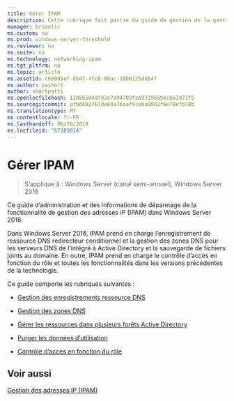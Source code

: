 ```yaml
---
title: Gérer IPAM
description: Cette rubrique fait partie du guide de gestion de la gestion des adresses IP (IPAM) dans Windows Server 2016.
manager: brianlic
ms.custom: na
ms.prod: windows-server-threshold
ms.reviewer: na
ms.suite: na
ms.technology: networking-ipam
ms.tgt_pltfrm: na
ms.topic: article
ms.assetid: c68905ef-d54f-4fc8-80ac-1006125db64f
ms.author: pashort
author: shortpatti
ms.openlocfilehash: 12d86504df02e7a94709feb9319659ec662d71f5
ms.sourcegitcommit: afb0602767de64a76aaf9ce6a60d2f0e78efb78b
ms.translationtype: MT
ms.contentlocale: fr-FR
ms.lasthandoff: 06/20/2019
ms.locfileid: "67283914"
---
```

# <a name="manage-ipam"></a>Gérer IPAM

>S’applique à : Windows Server (canal semi-annuel), Windows Server 2016

Ce guide d’administration et des informations de dépannage de la fonctionnalité de gestion des adresses IP (IPAM) dans Windows Server 2016.  
  
Dans Windows Server 2016, IPAM prend en charge l’enregistrement de ressource DNS redirecteur conditionnel et la gestion des zones DNS pour les serveurs DNS de l’intégré à Active Directory et la sauvegarde de fichiers joints au domaine. En outre, IPAM prend en charge le contrôle d’accès en fonction du rôle et toutes les fonctionnalités dans les versions précédentes de la technologie.  
  
Ce guide comporte les rubriques suivantes :  
  
-   [Gestion des enregistrements ressource DNS](../../technologies/ipam/DNS-Resource-Record-Management.md)  
  
-   [Gestion des zones DNS](../../technologies/ipam/DNS-Zone-Management.md)  
  
-   [Gérer les ressources dans plusieurs forêts Active Directory](../../technologies/ipam/Manage-Resources-in-Multiple-Active-Directory-Forests.md)  
  
-  [Purger les données d’utilisation](../../technologies/ipam/Purge-Utilization-Data.md)  
  
-   [Contrôle d’accès en fonction du rôle](../../technologies/ipam/Role-based-Access-Control.md)  
  
## <a name="see-also"></a>Voir aussi  
[Gestion des adresses IP &#40;IPAM&#41;](IP-Address-Management--IPAM-.md)  
  


